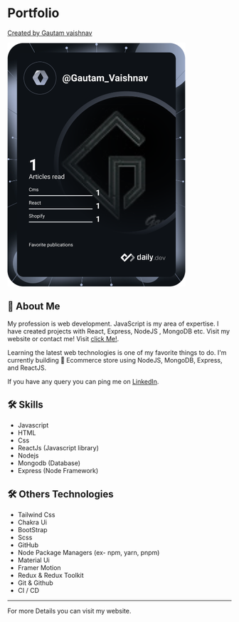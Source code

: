 # Portfolio

[Created by Gautam vaishnav](https://gautamvaishnav.netlify.app/)


<a href="https://app.daily.dev/DailyDevTips"><img src="https://github.com/Gautamvaishnav-git/Gautamvaishnav-git/blob/main/devcard.svg" width="400" alt="Chris Bongers's Dev Card"/></a>


## 🚀 About Me

My profession is web development. JavaScript is my area of expertise. I have created projects with React, Express, NodeJS , MongoDB etc. Visit my website or contact me! Visit [click Me!](https://gautamvaishnav.netlify.app/).

Learning the latest web technologies is one of my favorite things to do. I'm currently building 🛒 Ecommerce store using NodeJS, MongoDB, Express, and ReactJS.

If you have any query you can ping me on [LinkedIn](https://www.linkedin.com/in/gautamvaishnav/).


## 🛠 Skills

- Javascript
- HTML
- Css
- ReactJs (Javascript library)
- Nodejs
- Mongodb (Database)
- Express (Node Framework)

## 🛠 Others Technologies 

- Tailwind Css
- Chakra Ui
- BootStrap
- Scss
- GitHub
- Node Package Managers (ex- npm, yarn, pnpm)
- Material Ui
- Framer Motion
- Redux & Redux Toolkit
- Git & Github
- CI / CD

-----

For more Details you can visit my website.

